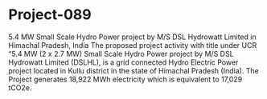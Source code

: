 # Project-089
5.4 MW Small Scale Hydro Power project by M/S DSL Hydrowatt Limited in Himachal Pradesh, India
The proposed project activity with title under UCR “5.4 MW (2 x 2.7 MW) Small Scale Hydro Power project by M/S DSL Hydrowatt Limited (DSLHL), is a grid connected Hydro Electric Power project located in Kullu district in the state of Himachal Pradesh (India). The Project generates 18,922 MWh electricity which is equivalent to 17,029 tCO2e.
